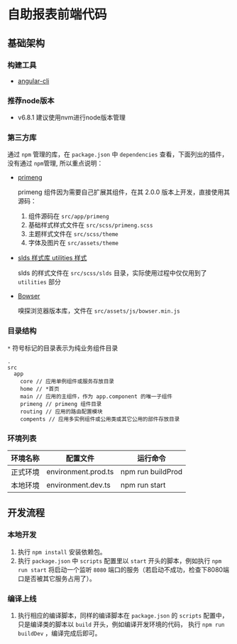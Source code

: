 # 自助报表前端代码

## 基础架构

### 构建工具

- [angular-cli](https://github.com/angular/angular-cli) 

### 推荐node版本

- v6.8.1  建议使用nvm进行node版本管理

### 第三方库

通过 `npm` 管理的库，在 `package.json` 中 `dependencies` 查看，下面列出的插件，没有通过 `npm`管理, 所以重点说明：

- [primeng](http://www.primefaces.org/primeng/) 

  primeng 组件因为需要自己扩展其组件，在其 2.0.0 版本上开发，直接使用其源码：
  
  1. 组件源码在 `src/app/primeng` 
  2. 基础样式样式文件在 `src/scss/primeng.scss` 
  3. 主题样式文件在 `src/scss/theme` 
  4. 字体及图片在 `src/assets/theme`


- [slds 样式库 utilities 样式](https://www.lightningdesignsystem.com/components/utilities/)

  slds 的样式文件在 `src/scss/slds` 目录，实际使用过程中仅仅用到了 `utilities` 部分 
  

- [Bowser](https://github.com/ded/bowser)

  嗅探浏览器版本库，文件在 `src/assets/js/bowser.min.js`


### 目录结构

`*` 符号标记的目录表示为纯业务组件目录

```
.
src
  app
    core // 应用单例组件或服务存放目录
    home // *首页
    main // 应用的主组件，作为 app.component 的唯一子组件
    primeng // primeng 组件目录
    routing // 应用的路由配置模块
    compents // 应用多实例组件或公用类或其它公用的部件存放目录
```

### 环境列表

环境名称 |  配置文件 | 运行命令
--- | --- | --- 
正式环境 | environment.prod.ts | npm run buildProd
本地环境 | environment.dev.ts | npm run start


## 开发流程

### 本地开发

1. 执行 `npm install` 安装依赖包。
2. 执行 `package.json` 中 `scripts` 配置里以 `start` 开头的脚本，例如执行 `npm run start` 将启动一个监听
`8080` 端口的服务（若启动不成功，检查下8080端口是否被其它服务占用了）。


### 编译上线

1. 执行相应的编译脚本，同样的编译脚本在 `package.json` 的 `scripts` 配置中，只是编译类的脚本以 `build` 开头，例如编译开发环境的代码，
执行 `npm run buildDev` ，编译完成后即可。 
